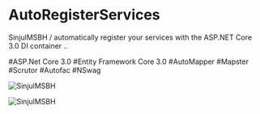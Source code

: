 # AutoRegisterServices
SinjulMSBH / automatically register your services with the ASP.NET Core 3.0 DI container ..

#ASP.Net Core 3.0
#Entity Framework Core 3.0
#AutoMapper
#Mapster
#Scrutor
#Autofac
#NSwag

![SinjulMSBH](https://8pic.ir/uploads/DI.png)

![SinjulMSBH](https://8pic.ir/uploads/Swagger.png)
